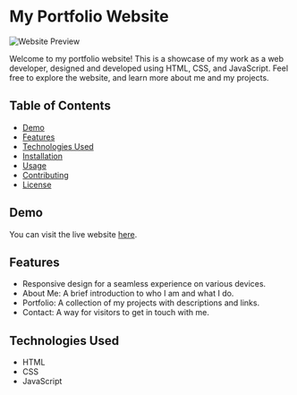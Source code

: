 # My Portfolio Website

![Website Preview](https://i.ibb.co/bL25XcR/Screenshot-2023-11-04-221407.png) 

Welcome to my portfolio website! This is a showcase of my work as a web developer, designed and developed using HTML, CSS, and JavaScript. Feel free to explore the website, and learn more about me and my projects.

## Table of Contents

- [Demo](#demo)
- [Features](#features)
- [Technologies Used](#technologies-used)
- [Installation](#installation)
- [Usage](#usage)
- [Contributing](#contributing)
- [License](#license)

## Demo

You can visit the live website [here](https://your-website-url.com/).

## Features

- Responsive design for a seamless experience on various devices.
- About Me: A brief introduction to who I am and what I do.
- Portfolio: A collection of my projects with descriptions and links.
- Contact: A way for visitors to get in touch with me.

## Technologies Used

- HTML
- CSS
- JavaScript
